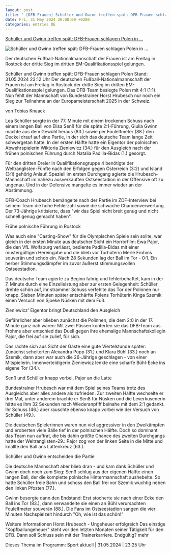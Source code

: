 ```yaml
---
layout: post
title: " [DFB-Frauen] Schüller und Gwinn treffen spät: DFB-Frauen schlagen Polen in ..."
date: Fri, 31 May 2024 20:00:00 +0200
categories: entries DE
---
```

[Schüller und Gwinn treffen spät: DFB-Frauen schlagen Polen in ...](https://www.ndr.de/sport/fussball/Schuellers-und-Gwinn-treffen-spaet-DFB-Frauen-schlagen-Polen-in-Rostock,dfb980.html)

![Schüller und Gwinn treffen spät: DFB-Frauen schlagen Polen in ...](https://www.ndr.de/sport/fussball/dfb986_v-contentxl.jpg)

Der deutschen Fußball-Nationalmannschaft der Frauen ist am Freitag in Rostock der dritte Sieg im dritten EM-Qualifikationsspiel gelungen.

Schüller und Gwinn treffen spät: DFB-Frauen schlagen Polen Stand: 31.05.2024 23:12 Uhr Der deutschen Fußball-Nationalmannschaft der Frauen ist am Freitag in Rostock der dritte Sieg im dritten EM-Qualifikationsspiel gelungen. Das DFB-Team besiegte Polen mit 4:1 (1:1). Nun fehlt der Mannschaft von Bundestrainer Horst Hrubesch nur noch ein Sieg zur Teilnahme an der Europameisterschaft 2025 in der Schweiz.

von Tobias Knaack

Lea Schüller sorgte in der 77. Minute mit einem trockenen Schuss nach einem langen Ball von Elisa Senß für die späte 2:1-Führung, Giulia Gwinn machte aus dem Gewühl heraus (83.) sowie per Foulelfmeter (88.) den Deckel drauf auf eine Partie, in der sich das deutsche Team lange Zeit schwergetan hatte. In der ersten Hälfte hatte ein Eigentor der polnischen Abwehrspielerin Wiktoria Zieniewicz (34.) für den Ausgleich nach der frühen polnischen Führung durch Natalia Padilla-Bidas (1.) gesorgt.

Für den dritten Dreier in Qualifikationsgruppe 4 benötigte der Weltranglisten-Fünfte nach den Erfolgen gegen Österreich (3:2) und Island (3:1) gehörig Anlauf. Speziell im ersten Durchgang agierte die Hrubesch-Mannschaft im nahezu ausverkauften Ostseestadion in der Offensive oft zu ungenau. Und in der Defensive mangelte es immer wieder an der Abstimmung.

DFB-Coach Hrubesch bemängelte nach der Partie im ZDF-Interview bei seinem Team die hohe Fehlerzahl sowie die schwache Chancenverwertung. Der 73-Jährige kritisierte, dass "wir das Spiel nicht breit genug und nicht schnell genug gemacht haben".

Frühe polnische Führung in Rostock

Was auch eine "Casting-Show" für die Olympischen Spiele sein sollte, war gleich in der ersten Minute aus deutscher Sicht ein Horrorfilm: Ewa Pajor, die den VfL Wolfsburg verlässt, bediente Padilla-Bidas mit einer mustergültigen Hereingabe und die blieb vor Torhüterin Merle Frohms souverän und schob ein. Nach 28 Sekunden lag der Ball im Tor - 0:1. Ein herber Stimmungsdämpfer im zuvor äußerst stimmungsvollen Ostseestadion.

Das deutsche Team agierte zu Beginn fahrig und fehlerbehaftet, kam in der 7. Minute durch eine Einzelleistung aber zur ersten Gelegenheit: Schüller drehte schön auf, ihr strammer Schuss verfehlte das Tor der Polinnen nur knapp. Sieben Minuten später entschärfte Polens Torhüterin Kinga Szemik einen Versuch von Sjoeke Nüsken mit dem Fuß.

Zieniewicz' Eigentor bringt Deutschland den Ausgleich

Gefährlicher aber blieben zunächst die Polinnen, die dem 2:0 in der 17. Minute ganz nah waren: Mit zwei Pässen konterten sie das DFB-Team aus. Frohms aber entschied das Duell gegen ihre ehemalige Mannschaftskollegin Pajor, die frei auf sie zulief, für sich.

Das rächte sich aus Sicht der Gäste eine gute Viertelstunde später: Zunächst scheiterten Alexandra Popp (31.) und Klara Bühl (33.) noch an Szemik, dann aber war auch die 26-Jährige geschlagen - von einer Mitspielerin. Innenverteidigerin Zieniewicz lenkte eine scharfe Bühl-Ecke ins eigene Tor (34.).

Senß und Schüller knapp vorbei, Pajor an die Latte

Bundestrainer Hrubesch war mit dem Spiel seines Teams trotz des Ausgleichs aber alles andere als zufrieden. Zur zweiten Hälfte wechselte er drei Mal, unter anderem brachte er Senß für Nüsken und die Leverkusenerin hätte es ihm 32 Sekunden nach Wiederanpfiff beinahe mit dem 2:1 gedankt. Ihr Schuss (46.) aber rauschte ebenso knapp vorbei wie der Versuch von Schüller (49.).

Die deutschen Spielerinnen waren nun viel aggressiver in den Zweikämpfen und eroberten viele Bälle tief in der polnischen Hälfte. Doch so dominant das Team nun auftrat, die bis dahin größte Chance des zweiten Durchgangs hatte der Weltranglisten-29.: Pajor zog von der linken Seite in die Mitte und knallte den Ball ans Lattenkreuz (63.).

Schüller und Gwinn entscheiden die Partie

Die deutsche Mannschaft aber blieb dran - und kam dank Schüller und Gwinn doch noch zum Sieg: Senß schlug aus der eigenen Hälfte einen langen Ball, der die komplette polnische Hintermannschaft aushebelte. So hatte Schüller freie Bahn und schoss den Ball frei vor Szemik wuchtig neben den linken Pfosten (77.).

Gwinn besorgte dann den Endstand: Erst stocherte sie nach einer Ecke den Ball ins Tor (83.), dann verwandelte sie einen an Bühl verursachten Foulelfmeter souverän (88.). Die Fans im Ostseestadion sangen die vier Minuten Nachspielzeit hindurch "Oh, wie ist das schön!"

Weitere Informationen Horst Hrubesch - Ungeheuer erfolgreich Das einstige "Kopfballungeheuer" steht vor den letzten Monaten seiner Tätigkeit für den DFB. Dann soll Schluss sein mit der Trainerkarriere. Endgültig? mehr

Dieses Thema im Programm: Sport aktuell | 31.05.2024 | 23:25 Uhr

